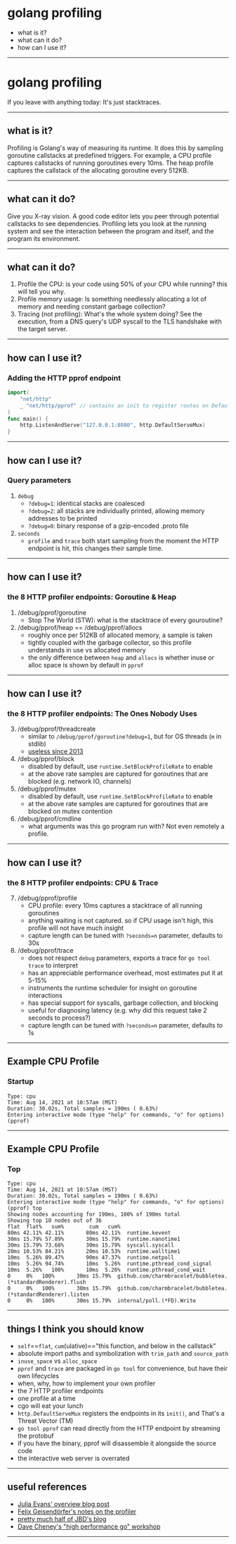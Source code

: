# golang profiling
 - what is it?
 - what can it do?
 - how can I use it?

---

# golang profiling
If you leave with anything today: It's just stacktraces.

---
## what is it?

Profiling is Golang's way of measuring its runtime.
It does this by sampling goroutine callstacks at predefined triggers.
For example, a CPU profile captures callstacks of running goroutines every 10ms.
The heap profile captures the callstack of the allocating goroutine every 512KB.

---
## what can it do?

Give you X-ray vision.
A good code editor lets you peer through potential callstacks to see dependencies.
Profiling lets you look at the running system and see the interaction between the program and itself, and the program its environment.

---
## what can it do?

1. Profile the CPU: is your code using 50% of your CPU while running? this will tell you why.
1. Profile memory usage: Is something needlessly allocating a lot of memory and needing constant garbage collection?
1. Tracing (not profiling): What's the whole system doing? See the execution, from a DNS query's UDP syscall to the TLS handshake with the target server.

---
## how can I use it?
### Adding the HTTP pprof endpoint
```go
import(
    "net/http"
    _ "net/http/pprof" // contains an init to register routes on DefaultServeMux
)
func main() {
    http.ListenAndServe("127.0.0.1:8080", http.DefaultServeMux)
}
```
---
## how can I use it?
### Query parameters
1. `debug`
   - `?debug=1`: identical stacks are coalesced
   - `?debug=2`: all stacks are individually printed, allowing memory addresses to be printed
   - `?debug=0`: binary response of a gzip-encoded .proto file
2. `seconds`
   - `profile` and `trace` both start sampling from the moment the HTTP endpoint is hit, this changes their sample time.
---
## how can I use it?
### the 8 HTTP profiler endpoints: Goroutine & Heap
1. /debug/pprof/goroutine
    - Stop The World (STW): what is the stacktrace of every gouroutine?
3. /debug/pprof/heap == /debug/pprof/allocs 
    - roughly once per 512KB of allocated memory, a sample is taken
    - tightly coupled with the garbage collector, so this profile understands in use vs allocated memory
    - the only difference between `heap` and `allocs` is whether inuse or alloc space is shown by default in `pprof`
---
## how can I use it?
### the 8 HTTP profiler endpoints: The Ones Nobody Uses
3. /debug/pprof/threadcreate
    - similar to `/debug/pprof/goroutine?debug=1`, but for OS threads (`m` in stdlib)
    - [useless since 2013](https://github.com/golang/go/issues/6104)
4. /debug/pprof/block
    - disabled by default, use `runtime.SetBlockProfileRate` to enable
    - at the above rate samples are captured for goroutines that are blocked (e.g. network IO, channels)
5. /debug/pprof/mutex
    - disabled by default, use `runtime.SetBlockProfileRate` to enable
    - at the above rate samples are captured for goroutines that are blocked on mutex contention
6. /debug/pprof/cmdline
    - what arguments was this go program run with? Not even remotely a profile.
---
## how can I use it?
### the 8 HTTP profiler endpoints: CPU & Trace
7. /debug/pprof/profile
    - CPU profile: every 10ms captures a stacktrace of all running goroutines
    - anything waiting is not captured. so if CPU usage isn't high, this profile will not have much insight
    - capture length can be tuned with `?seconds=n` parameter, defaults to 30s
8. /debug/pprof/trace
    - does not respect `debug` parameters, exports a trace for `go tool trace` to interpret
    - has an appreciable performance overhead, most estimates put it at 5-15%
    - instruments the runtime scheduler for insight on goroutine interactions
    - has special support for syscalls, garbage collection, and blocking
    - useful for diagnosing latency (e.g. why did this request take 2 seconds to process?)
    - capture length can be tuned with `?seconds=n` parameter, defaults to 1s

---
## Example CPU Profile
### Startup
```
Type: cpu
Time: Aug 14, 2021 at 10:57am (MST)
Duration: 30.02s, Total samples = 190ms ( 0.63%)
Entering interactive mode (type "help" for commands, "o" for options)
(pprof)
```

---
## Example CPU Profile
### Top
```
Type: cpu
Time: Aug 14, 2021 at 10:57am (MST)
Duration: 30.02s, Total samples = 190ms ( 0.63%)
Entering interactive mode (type "help" for commands, "o" for options)
(pprof) top
Showing nodes accounting for 190ms, 100% of 190ms total
Showing top 10 nodes out of 36
flat  flat%   sum%        cum   cum%
80ms 42.11% 42.11%       80ms 42.11%  runtime.kevent
30ms 15.79% 57.89%       30ms 15.79%  runtime.nanotime1
30ms 15.79% 73.68%       30ms 15.79%  syscall.syscall
20ms 10.53% 84.21%       20ms 10.53%  runtime.walltime1
10ms  5.26% 89.47%       90ms 47.37%  runtime.netpoll
10ms  5.26% 94.74%       10ms  5.26%  runtime.pthread_cond_signal
10ms  5.26%   100%       10ms  5.26%  runtime.pthread_cond_wait
0     0%   100%       30ms 15.79%  github.com/charmbracelet/bubbletea.(*standardRenderer).flush
0     0%   100%       30ms 15.79%  github.com/charmbracelet/bubbletea.(*standardRenderer).listen
0     0%   100%       30ms 15.79%  internal/poll.(*FD).Write
```

---
## things I think you should know
- `self`==`flat`, `cum`(ulative)=="this function, and below in the callstack"
- absolute import paths and symbolization with `trim_path` and `source_path`
- `inuse_space` vs `alloc_space`
- `pprof` and `trace` are packaged in `go tool` for convenience, but have their own lifecycles
- when, why, how to implement your own profiler
- the 7 HTTP profiler endpoints
- one profile at a time
- cgo will eat your lunch
- `http.DefaultServeMux` registers the endpoints in its `init()`, and That's a Threat Vector (TM)
- `go tool pprof` can read directly from the HTTP endpoint by streaming the protobuf
- if you have the binary, pprof will disassemble it alongside the source code
- the interactive web server is overrated

---
## useful references
- [Julia Evans' overview blog post](https://jvns.ca/blog/2017/09/24/profiling-go-with-pprof/)
- [Felix Geisendörfer's notes on the profiler](https://github.com/DataDog/go-profiler-notes)
- [pretty much half of JBD's blog](https://rakyll.org/archive/)
- [Dave Cheney's "high performance go" workshop](https://dave.cheney.net/high-performance-go-workshop/dotgo-paris.html)

---